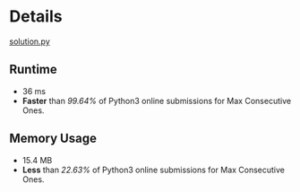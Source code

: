 # Details
[solution.py](https://github.com/zeyongj/LeetCode/blob/main/283.%20Move%20Zeroes/solution.py)
## Runtime
- 36 ms
- **Faster** than *99.64%* of Python3 online submissions for Max Consecutive Ones.

## Memory Usage
- 15.4 MB
- **Less** than *22.63%* of Python3 online submissions for Max Consecutive Ones.
